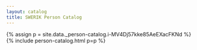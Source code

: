 ```yaml
---
layout: catalog
title: SWERIK Person Catalog
---
```

{% assign p = site.data._person-catalog.i-MV4Dj57kke85AeEXacFKNd %}
{% include person-catalog.html p=p %}

